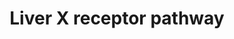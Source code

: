 ---
annotations:
- id: PW:0000004
  parent: regulatory pathway
  type: Pathway Ontology
  value: regulatory pathway
authors:
- Mkutmon
- Jmelius
- Eweitz
description: The liver X receptor (LXR) is a nuclear receptor involved in the regulation
  of liver-specific processes, such as cholesterol, fatty acid and glucose homeostasis.
last-edited: 2021-05-07
organisms:
- Bos taurus
redirect_from:
- /index.php/Pathway:WP3188
- /instance/WP3188
revision: null
schema-jsonld:
- '@context': https://schema.org/
  '@id': https://wikipathways.github.io/pathways/WP3188.html
  '@type': Dataset
  creator:
    '@type': Organization
    name: WikiPathways
  description: The liver X receptor (LXR) is a nuclear receptor involved in the regulation
    of liver-specific processes, such as cholesterol, fatty acid and glucose homeostasis.
  keywords:
  - '</br>HomologyConvert: Homo sapiens to Bos taurus: Original ID = L:64241'
  - ABCG5
  - ABCG8
  - CYP2B6
  - CYP3A4
  - CYP7A1
  - FASN
  - LXR ligand
  - Ligand
  - NR1H3
  - RXRA
  - SCD
  - SREBF1
  license: CC0
  name: Liver X receptor pathway
seo: CreativeWork
title: Liver X receptor pathway
wpid: WP3188
---